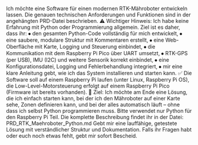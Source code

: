 Ich möchte eine Software für einen modernen RTK-Mähroboter entwickeln lassen. Die genauen technischen Anforderungen und Funktionen sind in der angehängten PRD-Datei beschrieben.
⚠️ Wichtiger Hinweis:
Ich habe keine Erfahrung mit Python oder Programmierung allgemein. Ziel ist es daher, dass ihr:
⦁ den gesamten Python-Code vollständig für mich entwickelt,
⦁ eine saubere, modulare Struktur mit Kommentaren erstellt,
⦁ eine Web-Oberfläche mit Karte, Logging und Steuerung einbindet,
⦁ die Kommunikation mit dem Raspberry Pi Pico über UART umsetzt,
⦁ RTK-GPS (per USB), IMU (I2C) und weitere Sensorik korrekt einbindet,
⦁ eine Konfigurationsdatei, Logging und Fehlerbehandlung integriert,
⦁ mir eine klare Anleitung gebt, wie ich das System installieren und starten kann.
✅ Die Software soll auf einem Raspberry Pi laufen (unter Linux, Raspberry Pi OS), die Low-Level-Motorsteuerung erfolgt auf einem Raspberry Pi Pico (Firmware ist bereits vorhanden).
🎯 Ziel: Ich möchte am Ende eine Lösung, die ich einfach starten kann, bei der ich den Mähroboter auf einer Karte sehe, Zonen definieren kann, und bei der alles automatisch läuft – ohne dass ich selbst Python programmieren muss.
Bitte verwendet nur Python für den Raspberry Pi Teil. Die komplette Beschreibung findet ihr in der Datei:  
PRD_RTK_Maehroboter_Python.md
Gebt mir eine lauffähige, getestete Lösung mit verständlicher Struktur und Dokumentation. Falls ihr Fragen habt oder euch noch etwas fehlt, gebt mir sofort Bescheid.
